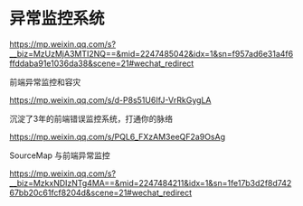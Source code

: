# 异常监控系统





https://mp.weixin.qq.com/s?__biz=MzUzMjA3MTI2NQ==&mid=2247485042&idx=1&sn=f957ad6e31a4f6ffddaba91e1036da38&scene=21#wechat_redirect





前端异常监控和容灾

https://mp.weixin.qq.com/s/d-P8s51U6IfJ-VrRkGygLA



沉淀了3年的前端错误监控系统，打通你的脉络

https://mp.weixin.qq.com/s/PQL6_FXzAM3eeQF2a9OsAg



SourceMap 与前端异常监控

https://mp.weixin.qq.com/s?__biz=MzkxNDIzNTg4MA==&mid=2247484211&idx=1&sn=1fe17b3d2f8d74267bb20c61fcf8204d&scene=21#wechat_redirect
